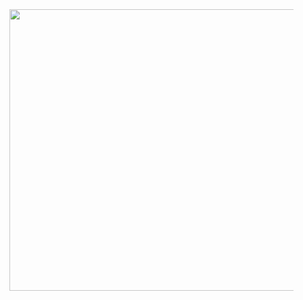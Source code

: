 <img src="https://github.com/KarlaLutz/cripto/blob/main/Bancos%20de%20Dados%20NoSQL%20Grafos.gif" width="1500" height="500" />
